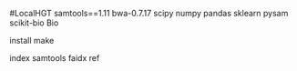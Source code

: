 #LocalHGT
samtools==1.11
bwa-0.7.17
scipy
numpy
pandas
sklearn
pysam
scikit-bio
Bio

install
make

index
samtools faidx ref
